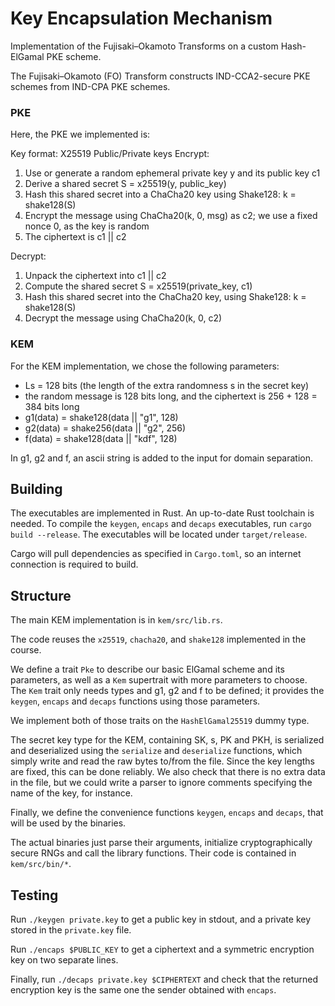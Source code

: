 # Key Encapsulation Mechanism

Implementation of the Fujisaki–Okamoto Transforms on a custom Hash-ElGamal PKE scheme.

The Fujisaki–Okamoto (FO) Transform constructs IND-CCA2-secure PKE schemes from IND-CPA PKE schemes.

### PKE
Here, the PKE we implemented is:

Key format: X25519 Public/Private keys
Encrypt:
1. Use or generate a random ephemeral private key y and its public key c1
2. Derive a shared secret S = x25519(y, public_key)
3. Hash this shared secret into a ChaCha20 key using Shake128:
k = shake128(S)
4. Encrypt the message using ChaCha20(k, 0, msg) as c2;
   we use a fixed nonce 0, as the key is random
5. The ciphertext is c1 || c2

Decrypt:
1. Unpack the ciphertext into c1 || c2
2. Compute the shared secret S = x25519(private_key, c1)
3. Hash this shared secret into the ChaCha20 key, using Shake128:
k = shake128(S)
3. Decrypt the message using ChaCha20(k, 0, c2)

### KEM

For the KEM implementation, we chose the following parameters:
- Ls = 128 bits (the length of the extra randomness s in the secret key)
- the random message is 128 bits long, and the ciphertext is 256 + 128 = 384 bits long
- g1(data) = shake128(data || "g1", 128)
- g2(data) = shake256(data || "g2", 256)
- f(data) = shake128(data || "kdf", 128)

In g1, g2 and f, an ascii string is added to the input for domain separation.

## Building

The executables are implemented in Rust. An up-to-date Rust toolchain is needed. To compile the `keygen`, `encaps` and `decaps` executables, run `cargo build --release`. The executables will be located under `target/release`.

Cargo will pull dependencies as specified in `Cargo.toml`, so an internet connection is required to build.

## Structure

The main KEM implementation is in `kem/src/lib.rs`.

The code reuses the `x25519`, `chacha20`, and `shake128` implemented in the course.

We define a trait `Pke` to describe our basic ElGamal scheme and its parameters, as well as a `Kem` supertrait with more parameters to choose. The `Kem` trait only needs types and g1, g2 and f to be defined; it provides the `keygen`, `encaps` and `decaps` functions using those parameters.

We implement both of those traits on the `HashElGamal25519` dummy type.

The secret key type for the KEM, containing SK, s, PK and PKH, is serialized and deserialized using the `serialize` and `deserialize` functions, which simply write and read the raw bytes to/from the file. Since the key lengths are fixed, this can be done reliably. We also check that there is no extra data in the file, but we could write a parser to ignore comments specifying the name of the key, for instance.

Finally, we define the convenience functions `keygen`, `encaps` and `decaps`, that will be used by the binaries.

The actual binaries just parse their arguments, initialize cryptographically secure RNGs and call the library functions. Their code is contained in `kem/src/bin/*`.

## Testing

Run `./keygen private.key` to get a public key in stdout, and a private key stored in the `private.key` file.

Run `./encaps $PUBLIC_KEY` to get a ciphertext and a symmetric encryption key on two separate lines.

Finally, run `./decaps private.key $CIPHERTEXT` and check that the returned encryption key is the same one the sender obtained with `encaps`.
